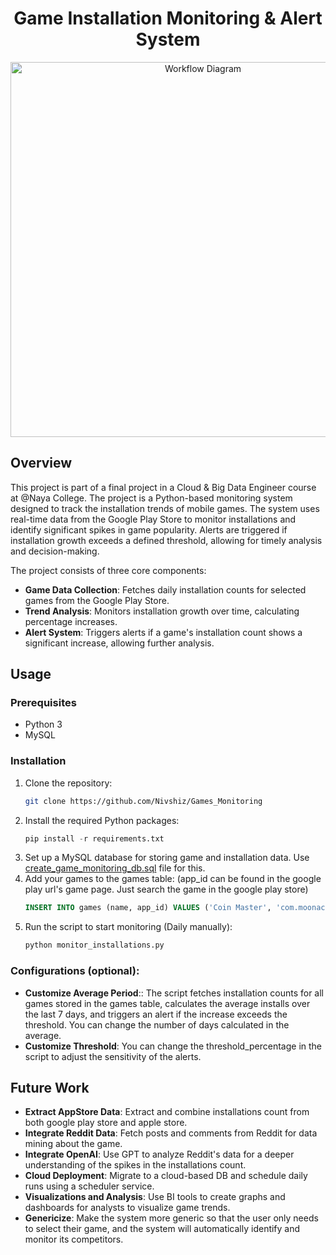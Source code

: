 <div align="center">

# Game Installation Monitoring & Alert System

</div>

<p align="center">
  <img src="https://github.com/Nivshiz/Games_Monitoring/blob/main/assets/project_workflow.drawio.png" alt="Workflow Diagram" width="600">
</p>

## Overview

This project is part of a final project in a Cloud & Big Data Engineer course at @Naya College.
The project is a Python-based monitoring system designed to track the installation trends of mobile games.
The system uses real-time data from the Google Play Store to monitor installations and identify significant spikes in game popularity.
Alerts are triggered if installation growth exceeds a defined threshold, allowing for timely analysis and decision-making.

The project consists of three core components:
- **Game Data Collection**: Fetches daily installation counts for selected games from the Google Play Store.
- **Trend Analysis**: Monitors installation growth over time, calculating percentage increases.
- **Alert System**: Triggers alerts if a game's installation count shows a significant increase, allowing further analysis.

## Usage
### Prerequisites
- Python 3
- MySQL

### Installation
1. Clone the repository:
   ```bash
   git clone https://github.com/Nivshiz/Games_Monitoring
2. Install the required Python packages:
   ```python
   pip install -r requirements.txt
3. Set up a MySQL database for storing game and installation data. Use [create_game_monitoring_db.sql](/create_game_monitoring_db.sql) file for this.
4. Add your games to the games table:
   (app_id can be found in the google play url's game page. Just search the game in the google play store)
   ```sql
   INSERT INTO games (name, app_id) VALUES ('Coin Master', 'com.moonactive.coinmaster');
5. Run the script to start monitoring (Daily manually):
   ```python
   python monitor_installations.py

### Configurations (optional):
- **Customize Average Period**:: The script fetches installation counts for all games stored in the games table, calculates the average installs over the last 7 days, and triggers an alert if the increase exceeds the threshold. You can change the number of days calculated in the average.
- **Customize Threshold**: You can change the threshold_percentage in the script to adjust the sensitivity of the alerts.

## Future Work
- **Extract AppStore Data**: Extract and combine installations count from both google play store and apple store.
- **Integrate Reddit Data**: Fetch posts and comments from Reddit for data mining about the game.
- **Integrate OpenAI**: Use GPT to analyze Reddit's data for a deeper understanding of the spikes in the installations count.
- **Cloud Deployment**: Migrate to a cloud-based DB and schedule daily runs using a scheduler service.
- **Visualizations and Analysis**: Use BI tools to create graphs and dashboards for analysts to visualize game trends.
- **Genericize**: Make the system more generic so that the user only needs to select their game, and the system will automatically identify and monitor its competitors.
